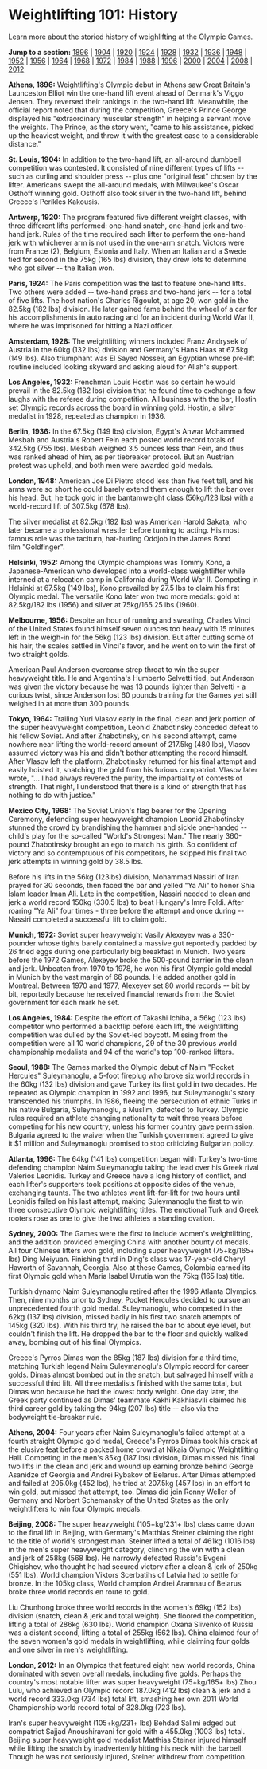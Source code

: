 Weightlifting 101: History
==========================

Learn more about the storied history of weighlifting at the Olympic Games.

**Jump to a section:** [1896](#1896) | [1904](#1904) | [1920](#1920) | [1924](#1924) | [1928](#1928) | [1932](#1932) | [1936](#1936) | [1948](#1948) | [1952](#1952) | [1956](#1956) | [1964](#1964) | [1968](#1968) | [1972](#1972) | [1984](#1984) | [1988](#1988) | [1996](#1996) | [2000](#2000) | [2004](#2004) | [2008](#2008) | [2012](#2012)

<a href="" id="1896"></a>

**Athens, 1896:** Weightlifting's Olympic debut in Athens saw Great Britain's Launceston Elliot win the one-hand lift event ahead of Denmark's Viggo Jensen. They reversed their rankings in the two-hand lift. Meanwhile, the official report noted that during the competition, Greece's Prince George displayed his "extraordinary muscular strength" in helping a servant move the weights. The Prince, as the story went, "came to his assistance, picked up the heaviest weight, and threw it with the greatest ease to a considerable distance."

<a href="" id="1904"></a>

**St. Louis, 1904:** In addition to the two-hand lift, an all-around dumbbell competition was contested. It consisted of nine different types of lifts -- such as curling and shoulder press -- plus one "original feat" chosen by the lifter. Americans swept the all-around medals, with Milwaukee's Oscar Osthoff winning gold. Osthoff also took silver in the two-hand lift, behind Greece's Perikles Kakousis.

<a href="" id="1920"></a>

**Antwerp, 1920:** The program featured five different weight classes, with three different lifts performed: one-hand snatch, one-hand jerk and two-hand jerk. Rules of the time required each lifter to perform the one-hand jerk with whichever arm is not used in the one-arm snatch. Victors were from France (2), Belgium, Estonia and Italy. When an Italian and a Swede tied for second in the 75kg (165 lbs) division, they drew lots to determine who got silver -- the Italian won.

<a href="" id="1924"></a>

**Paris, 1924:** The Paris competition was the last to feature one-hand lifts. Two others were added -- two-hand press and two-hand jerk -- for a total of five lifts. The host nation's Charles Rigoulot, at age 20, won gold in the 82.5kg (182 lbs) division. He later gained fame behind the wheel of a car for his accomplishments in auto racing and for an incident during World War II, where he was imprisoned for hitting a Nazi officer.

<a href="" id="1928"></a>

**Amsterdam, 1928:** The weightlifting winners included Franz Andrysek of Austria in the 60kg (132 lbs) division and Germany's Hans Haas at 67.5kg (149 lbs). Also triumphant was El Sayed Nosseir, an Egyptian whose pre-lift routine included looking skyward and asking aloud for Allah's support.

<a href="" id="1932"></a>

**Los Angeles, 1932:** Frenchman Louis Hostin was so certain he would prevail in the 82.5kg (182 lbs) division that he found time to exchange a few laughs with the referee during competition. All business with the bar, Hostin set Olympic records across the board in winning gold. Hostin, a silver medalist in 1928, repeated as champion in 1936.

<a href="" id="1936"></a>

**Berlin, 1936:** In the 67.5kg (149 lbs) division, Egypt's Anwar Mohammed Mesbah and Austria's Robert Fein each posted world record totals of 342.5kg (755 lbs). Mesbah weighed 3.5 ounces less than Fein, and thus was ranked ahead of him, as per tiebreaker protocol. But an Austrian protest was upheld, and both men were awarded gold medals.

<a href="" id="1948"></a>

**London, 1948:** American Joe Di Pietro stood less than five feet tall, and his arms were so short he could barely extend them enough to lift the bar over his head. But, he took gold in the bantamweight class (56kg/123 lbs) with a world-record lift of 307.5kg (678 lbs).

The silver medalist at 82.5kg (182 lbs) was American Harold Sakata, who later became a professional wrestler before turning to acting. His most famous role was the taciturn, hat-hurling Oddjob in the James Bond film "Goldfinger".

<a href="" id="1952"></a>

**Helsinki, 1952:** Among the Olympic champions was Tommy Kono, a Japanese-American who developed into a world-class weightlifter while interned at a relocation camp in California during World War II. Competing in Helsinki at 67.5kg (149 lbs), Kono prevailed by 27.5 lbs to claim his first Olympic medal. The versatile Kono later won two more medals: gold at 82.5kg/182 lbs (1956) and silver at 75kg/165.25 lbs (1960).

<a href="" id="1956"></a>

**Melbourne, 1956:** Despite an hour of running and sweating, Charles Vinci of the United States found himself seven ounces too heavy with 15 minutes left in the weigh-in for the 56kg (123 lbs) division. But after cutting some of his hair, the scales settled in Vinci's favor, and he went on to win the first of two straight golds.

American Paul Anderson overcame strep throat to win the super heavyweight title. He and Argentina's Humberto Selvetti tied, but Anderson was given the victory because he was 13 pounds lighter than Selvetti - a curious twist, since Anderson lost 60 pounds training for the Games yet still weighed in at more than 300 pounds.

<a href="" id="1964"></a>

**Tokyo, 1964:** Trailing Yuri Vlasov early in the final, clean and jerk portion of the super heavyweight competition, Leonid Zhabotinsky conceded defeat to his fellow Soviet. And after Zhabotinsky, on his second attempt, came nowhere near lifting the world-record amount of 217.5kg (480 lbs), Vlasov assumed victory was his and didn't bother attempting the record himself. After Vlasov left the platform, Zhabotinsky returned for his final attempt and easily hoisted it, snatching the gold from his furious compatriot. Vlasov later wrote, "... I had always revered the purity, the impartiality of contests of strength. That night, I understood that there is a kind of strength that has nothing to do with justice."

<a href="" id="1968"></a>

**Mexico City, 1968:** The Soviet Union's flag bearer for the Opening Ceremony, defending super heavyweight champion Leonid Zhabotinsky stunned the crowd by brandishing the hammer and sickle one-handed -- child's play for the so-called "World's Strongest Man." The nearly 360-pound Zhabotinsky brought an ego to match his girth. So confident of victory and so contemptuous of his competitors, he skipped his final two jerk attempts in winning gold by 38.5 lbs.

Before his lifts in the 56kg (123lbs) division, Mohammad Nassiri of Iran prayed for 30 seconds, then faced the bar and yelled "Ya Ali" to honor Shia Islam leader Iman Ali. Late in the competition, Nassiri needed to clean and jerk a world record 150kg (330.5 lbs) to beat Hungary's Imre Foldi. After roaring "Ya Ali" four times - three before the attempt and once during -- Nassiri completed a successful lift to claim gold.

<a href="" id="1972"></a>

**Munich, 1972:** Soviet super heavyweight Vasily Alexeyev was a 330-pounder whose tights barely contained a massive gut reportedly padded by 26 fried eggs during one particularly big breakfast in Munich. Two years before the 1972 Games, Alexeyev broke the 500-pound barrier in the clean and jerk. Unbeaten from 1970 to 1978, he won his first Olympic gold medal in Munich by the vast margin of 66 pounds. He added another gold in Montreal. Between 1970 and 1977, Alexeyev set 80 world records -- bit by bit, reportedly because he received financial rewards from the Soviet government for each mark he set.

<a href="" id="1984"></a>

**Los Angeles, 1984:** Despite the effort of Takashi Ichiba, a 56kg (123 lbs) competitor who performed a backflip before each lift, the weightlifting competition was dulled by the Soviet-led boycott. Missing from the competition were all 10 world champions, 29 of the 30 previous world championship medalists and 94 of the world's top 100-ranked lifters.

<a href="" id="1988"></a>

**Seoul, 1988:** The Games marked the Olympic debut of Naim "Pocket Hercules" Suleymanoglu, a 5-foot fireplug who broke six world records in the 60kg (132 lbs) division and gave Turkey its first gold in two decades. He repeated as Olympic champion in 1992 and 1996, but Suleymanoglu's story transcended his triumphs. In 1986, fleeing the persecution of ethnic Turks in his native Bulgaria, Suleymanoglu, a Muslim, defected to Turkey. Olympic rules required an athlete changing nationality to wait three years before competing for his new country, unless his former country gave permission. Bulgaria agreed to the waiver when the Turkish government agreed to give it $1 million and Suleymanoglu promised to stop criticizing Bulgarian policy.

<a href="" id="1996"></a>

**Atlanta, 1996:** The 64kg (141 lbs) competition began with Turkey's two-time defending champion Naim Suleymanoglu taking the lead over his Greek rival Valerios Leonidis. Turkey and Greece have a long history of conflict, and each lifter's supporters took positions at opposite sides of the venue, exchanging taunts. The two athletes went lift-for-lift for two hours until Leonidis failed on his last attempt, making Suleymanoglu the first to win three consecutive Olympic weightlifting titles. The emotional Turk and Greek rooters rose as one to give the two athletes a standing ovation.

<a href="" id="2000"></a>

**Sydney, 2000:** The Games were the first to include women's weightlifting, and the addition provided emerging China with another bounty of medals. All four Chinese lifters won gold, including super heavyweight (75+kg/165+ lbs) Ding Meiyuan. Finishing third in Ding's class was 17-year-old Cheryl Haworth of Savannah, Georgia. Also at these Games, Colombia earned its first Olympic gold when Maria Isabel Urrutia won the 75kg (165 lbs) title.

Turkish dynamo Naim Suleymanoglu retired after the 1996 Atlanta Olympics. Then, nine months prior to Sydney, Pocket Hercules decided to pursue an unprecedented fourth gold medal. Suleymanoglu, who competed in the 62kg (137 lbs) division, missed badly in his first two snatch attempts of 145kg (320 lbs). With his third try, he raised the bar to about eye level, but couldn't finish the lift. He dropped the bar to the floor and quickly walked away, bombing out of his final Olympics.

Greece's Pyrros Dimas won the 85kg (187 lbs) division for a third time, matching Turkish legend Naim Suleymanoglu's Olympic record for career golds. Dimas almost bombed out in the snatch, but salvaged himself with a successful third lift. All three medalists finished with the same total, but Dimas won because he had the lowest body weight. One day later, the Greek party continued as Dimas' teammate Kakhi Kakhiasvili claimed his third career gold by taking the 94kg (207 lbs) title -- also via the bodyweight tie-breaker rule.

<a href="" id="2004"></a>

**Athens, 2004:** Four years after Naim Suleymanoglu's failed attempt at a fourth straight Olympic gold medal, Greece's Pyrros Dimas took his crack at the elusive feat before a packed home crowd at Nikaia Olympic Weightlifting Hall. Competing in the men's 85kg (187 lbs) division, Dimas missed his final two lifts in the clean and jerk and wound up earning bronze behind George Asanidze of Georgia and Andrei Rybakov of Belarus. After Dimas attempted and failed at 205.0kg (452 lbs), he tried at 207.5kg (457 lbs) in an effort to win gold, but missed that attempt, too. Dimas did join Ronny Weller of Germany and Norbert Schemansky of the United States as the only weightlifters to win four Olympic medals.

<a href="" id="2008"></a>

**Beijing, 2008:** The super heavyweight (105+kg/231+ lbs) class came down to the final lift in Beijing, with Germany's Matthias Steiner claiming the right to the title of world's strongest man. Steiner lifted a total of 461kg (1016 lbs) in the men's super heavyweight category, clinching the win with a clean and jerk of 258kg (568 lbs). He narrowly defeated Russia's Evgeni Chigishev, who thought he had secured victory after a clean & jerk of 250kg (551 lbs). World champion Viktors Scerbatihs of Latvia had to settle for bronze. In the 105kg class, World champion Andrei Aramnau of Belarus broke three world records en route to gold.

Liu Chunhong broke three world records in the women's 69kg (152 lbs) division (snatch, clean & jerk and total weight). She floored the competition, lifting a total of 286kg (630 lbs). World champion Oxana Slivenko of Russia was a distant second, lifting a total of 255kg (562 lbs). China claimed four of the seven women's gold medals in weightlifting, while claiming four golds and one silver in men's weightlifting.

<a href="" id="2012"></a>

**London, 2012:** In an Olympics that featured eight new world records, China dominated with seven overall medals, including five golds. Perhaps the country's most notable lifter was super heavyweight (75+kg/165+ lbs) Zhou Lulu, who achieved an Olympic record 187.0kg (412 lbs) clean & jerk and a world record 333.0kg (734 lbs) total lift, smashing her own 2011 World Championship world record total of 328.0kg (723 lbs).

Iran's super heavyweight (105+kg/231+ lbs) Behdad Salimi edged out compatriot Sajjad Anoushiravani for gold with a 455.0kg (1003 lbs) total. Beijing super heavyweight gold medalist Matthias Steiner injured himself while lifting the snatch by inadvertently hitting his neck with the barbell. Though he was not seriously injured, Steiner withdrew from competition.


